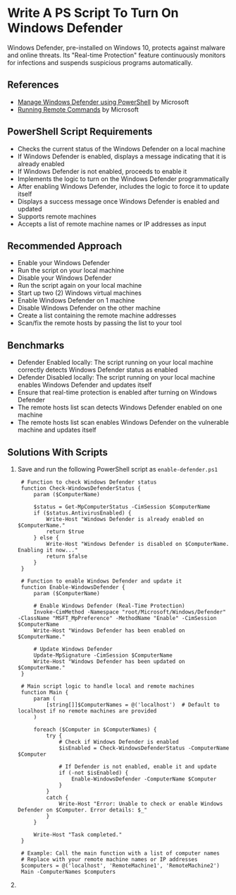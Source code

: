 # Write A PS Script To Turn On Windows Defender
Windows Defender, pre-installed on Windows 10, protects against malware and online threats. Its "Real-time Protection" feature continuously monitors for infections and suspends suspicious programs automatically.


## References
- [Manage Windows Defender using PowerShell](https://learn.microsoft.com/en-us/archive/technet-wiki/52251.manage-windows-defender-using-powershell) by Microsoft
- [Running Remote Commands](https://learn.microsoft.com/en-us/powershell/scripting/security/remoting/running-remote-commands?view=powershell-7.4&viewFallbackFrom=powershell-7) by Microsoft
  

## PowerShell Script Requirements
- Checks the current status of the Windows Defender on a local machine
- If Windows Defender is enabled, displays a message indicating that it is already enabled
- If Windows Defender is not enabled, proceeds to enable it
- Implements the logic to turn on the Windows Defender programmatically
- After enabling Windows Defender, includes the logic to force it to update itself
- Displays a success message once Windows Defender is enabled and updated
- Supports remote machines
- Accepts a list of remote machine names or IP addresses as input



## Recommended Approach
- Enable your Windows Defender
- Run the script on your local machine
- Disable your Windows Defender
- Run the script again on your local machine
- Start up two (2) Windows virtual machines
- Enable Windows Defender on 1 machine
- Disable Windows Defender on the other machine
- Create a list containing the remote machine addresses
- Scan/fix the remote hosts by passing the list to your tool


## Benchmarks
- Defender Enabled locally: The script running on your local machine correctly detects Windows Defender status as enabled
- Defender Disabled locally: The script running on your local machine enables Windows Defender and updates itself
- Ensure that real-time protection is enabled after turning on Windows Defender
- The remote hosts list scan detects Windows Defender enabled on one machine
- The remote hosts list scan enables Windows Defender on the vulnerable machine and updates itself


## Solutions With Scripts
1. Save and run the following PowerShell script as `enable-defender.ps1`
   ```
    # Function to check Windows Defender status
    function Check-WindowsDefenderStatus {
        param ($ComputerName)
    
        $status = Get-MpComputerStatus -CimSession $ComputerName
        if ($status.AntivirusEnabled) {
            Write-Host "Windows Defender is already enabled on $ComputerName."
            return $true
        } else {
            Write-Host "Windows Defender is disabled on $ComputerName. Enabling it now..."
            return $false
        }
    }
    
    # Function to enable Windows Defender and update it
    function Enable-WindowsDefender {
        param ($ComputerName)
    
        # Enable Windows Defender (Real-Time Protection)
        Invoke-CimMethod -Namespace "root/Microsoft/Windows/Defender" -ClassName "MSFT_MpPreference" -MethodName "Enable" -CimSession $ComputerName
        Write-Host "Windows Defender has been enabled on $ComputerName."
    
        # Update Windows Defender
        Update-MpSignature -CimSession $ComputerName
        Write-Host "Windows Defender has been updated on $ComputerName."
    }
    
    # Main script logic to handle local and remote machines
    function Main {
        param (
            [string[]]$ComputerNames = @('localhost')  # Default to localhost if no remote machines are provided
        )
    
        foreach ($Computer in $ComputerNames) {
            try {
                # Check if Windows Defender is enabled
                $isEnabled = Check-WindowsDefenderStatus -ComputerName $Computer
    
                # If Defender is not enabled, enable it and update
                if (-not $isEnabled) {
                    Enable-WindowsDefender -ComputerName $Computer
                }
            }
            catch {
                Write-Host "Error: Unable to check or enable Windows Defender on $Computer. Error details: $_"
            }
        }
    
        Write-Host "Task completed."
    }
    
    # Example: Call the main function with a list of computer names
    # Replace with your remote machine names or IP addresses
    $computers = @('localhost', 'RemoteMachine1', 'RemoteMachine2')
    Main -ComputerNames $computers
   ```
2. 


